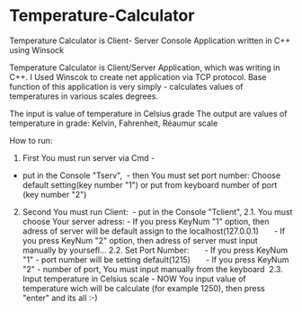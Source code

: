# Temperature-Calculator
Temperature Calculator is Client- Server Console Application written in C++ using Winsock

Temperature Calculator is Client/Server Application, which was writing in C++. I Used Winscok to create net application via TCP protocol.
Base function of this application is very simply -  calculates values of temperatures in various scales degrees.

The input is value of temperature in Celsius grade
The output are values of temperature in grade: Kelvin, Fahrenheit, Réaumur scale

How to run:
1. First You must run server via Cmd - 
  - put in the Console "Tserv", 
  - then You must set port number: Choose default setting(key number "1") or put from keyboard number of port (key number "2")
2. Second You must run Client:
  - put in the Console "Tclient",
  2.1. You must choose Your server adress:
       - If you press KeyNum "1" option, then adress of server will be default assign to the localhost(127.0.0.1) 
       - If you press KeyNum "2" option, then adress of server must input manually by yoursefl...
  2.2. Set Port Number:
       - If you press KeyNum "1" - port number will be setting default(1215)
       - If you press KeyNum "2" - number of port, You must input manually from the keyboard
  2.3. Input temperature in Celsius scale - NOW You input value of temperature wich will be calculate (for example 1250), 
       then press "enter" and its all :-) 
